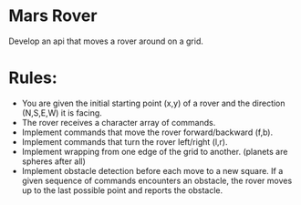Mars Rover
==========

Develop an api that moves a rover around on a grid.

# Rules:

* You are given the initial starting point (x,y) of a rover and the direction (N,S,E,W) it is facing.
* The rover receives a character array of commands.
* Implement commands that move the rover forward/backward (f,b).
* Implement commands that turn the rover left/right (l,r).
* Implement wrapping from one edge of the grid to another. (planets are spheres after all)
* Implement obstacle detection before each move to a new square. If a given sequence of commands encounters an obstacle, the rover moves up to the last possible point and reports the obstacle.
